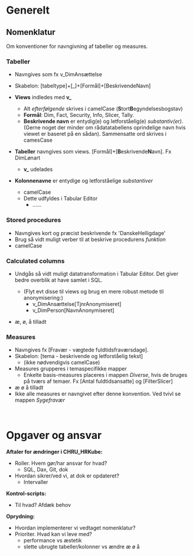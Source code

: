 # Generelt

##	Nomenklatur
Om konventioner for navngivning af tabeller og measures. 


### Tabeller
- Navngives som fx v_DimAnsættelse
- Skabelon: [tabeltype]+[\_]+[Formål]+[BeskrivendeNavn]
- **Views** indledes med __v\___ 
  - Alt *efterfølgende* skrives i camelCase (**S**tort**B**egyndelsesbogstav)
  - **Formål**: Dim, Fact, Security, Info, Slicer, Tally.
  - **Beskrivende navn** er entydig(e) og letforståelig(e) *substantiv(er)*. (Gerne noget der minder om rådatatabellens oprindelige navn hvis viewet er baseret på en sådan). Sammensatte ord skrives i camesCase

- **Tabeller** navngives som views. [Formål]+[**B**eskrivende**N**avn]. Fx DimLønart
  - __v\___ udelades

- **Kolonnenavne** er entydige og letforståelige *substantiver*
  - camelCase
  - Dette udfyldes i Tabular Editor
    - ......

### Stored procedures
  - Navngives kort og præcist beskrivende fx 'DanskeHelligdage'
  - Brug så vidt muligt verber til at beskrive procedurens *funktion*
  - camelCase


### Calculated columns
  - Undgås så vidt muligt datatransformation i Tabular Editor. Det giver bedre overblik at have samlet i SQL.
    - (Flyt evt disse til views og brug en mere robust metode til anonymisering:)
      - v_DimAnsættelse[TjnrAnonymiseret]
      - v_DimPerson[NavnAnonymiseret]   

- æ, ø, å tilladt


### Measures
- Navngives fx [Fravær - vægtede fuldtidsfraværsdage]. 
- Skabelon: [tema - beskrivende og letforståelig tekst]
  - (ikke nødvendigvis camelCase)
- Measures grupperes i temaspecifikke mapper
  - Enkelte basis-measures placeres i mappen _Diverse_, hvis de bruges på tværs af temaer. Fx [Antal fuldtidsansatte] og [FilterSlicer]
- æ ø å tilladt
- Ikke alle measures er navngivet efter denne konvention. Ved tvivl se mappen _Sygefravær_
<br>



#	Opgaver og ansvar

**Aftaler for ændringer i CHRU_HRKube:**
- Roller. Hvem gør/har ansvar for hvad?
  - SQL, Dax, Git, dok
- Hvordan sikrer/ved vi, at dok er opdateret?  
  - Intervaller

**Kontrol-scripts:**
- Til hvad? Afdæk behov

**Oprydning:**
- Hvordan implementerer vi vedtaget nomenklatur?
- Prioriter. Hvad kan vi leve med?
  - performance vs æstetik
  - slette ubrugte tabeller/kolonner vs ændre æ ø å 

